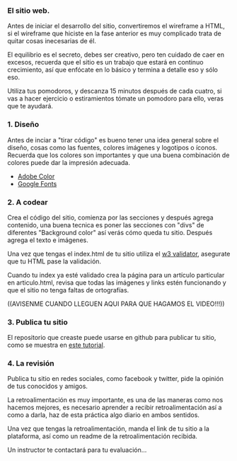 
### El sitio web.
Antes de iniciar el desarrollo del sitio, convertiremos el wireframe a HTML, si el wireframe que hiciste en la fase anterior es muy complicado trata de quitar cosas inecesarias de él.

El equilibrio es el secreto, debes ser creativo, pero ten cuidado de caer en excesos, recuerda que el sitio es un trabajo que estará en continuo crecimiento, así que enfócate en lo básico y termina a detalle eso y sólo eso.

Utiliza tus pomodoros, y descanza 15 minutos después de cada cuatro, si vas a hacer ejercicio o estiramientos tómate un pomodoro para ello, veras que te ayudará.

### 1. Diseño
Antes de inciar a "tirar código" es bueno tener una idea general sobre el diseño, cosas como las fuentes, colores imágenes y logotipos o íconos. Recuerda que los colores son importantes y que una buena combinación de colores puede dar la impresión adecuada.

- [Adobe Color](https://color.adobe.com/create/color-wheel/)
- [Google Fonts](https://www.google.com/fonts)



### 2. A codear

  Crea el código del sitio, comienza por las secciones y después agrega contenido, una buena tecnica es poner las secciones con "divs" de diferentes "Background color" así verás cómo queda tu sitio. Después agrega el texto e imágenes.

  Una vez que tengas el index.html de tu sitio utiliza el [w3 validator](https://validator.w3.org/#validate_by_upload), asegurate que tu HTML pase la validación.

  Cuando tu index ya esté validado crea la página para un artículo particular en articulo.html, revisa que todas las imágenes y links estén funcionando y que el sitio no tenga faltas de ortografías.


  ((AVISENME CUANDO LLEGUEN AQUI PARA QUE HAGAMOS EL VIDEO!!!))

### 3. Publica tu sitio

El repositorio que creaste puede usarse en github para publicar tu sitio, como se muestra en [este tutorial](tutorial-ghpages.md).

### 4. La revisión

Publica tu sitio en redes sociales, como facebook y twitter, pide la opinión de tus conocidos y amigos.

La retroalimentación es muy importante, es una de las maneras como nos hacemos mejores, es necesario aprender a recibir retroalimentación así a como a darla, haz de esta práctica algo diario en ambos sentidos.

Una vez que tengas la retroalimentación, manda el link de tu sitio a la plataforma, así como un readme de la retroalimentación recibida.

Un instructor te contactará para tu evaluación...

